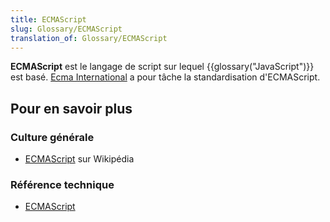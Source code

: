 ```yaml
---
title: ECMAScript
slug: Glossary/ECMAScript
translation_of: Glossary/ECMAScript
---
```


**ECMAScript** est le langage de script sur lequel {{glossary("JavaScript")}} est basé. [Ecma International](http://www.ecma-international.org) a pour tâche la standardisation d'ECMAScript.

## Pour en savoir plus

### Culture générale

- [ECMAScript](https://fr.wikipedia.org/wiki/ECMAScript) sur Wikipédia

### Référence technique

- [ECMAScript](http://www.ecmascript.org/)
